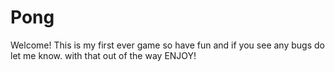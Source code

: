 # Pong
Welcome! This is my first ever game so have fun and if you see any bugs do let me know.
with that out of the way ENJOY!
